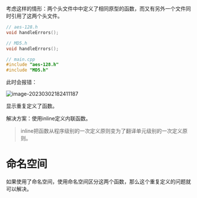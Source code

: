 考虑这样的情形：两个头文件中中定义了相同原型的函数，而又有另外一个文件同时引用了这两个头文件。

``` c++
// aes-128.h
void handleErrors();

// MD5.h
void handleErrors();

// main.cpp
#include "aes-128.h"
#include "MD5.h"
```

此时会报错：

![image-20230302182411187](https://qingbin.oss-cn-chengdu.aliyuncs.com/img/2023/20230302182412.png)

显示重复定义了函数。

 解决方案：使用inline定义内联函数。

>inline把函数从程序级别的一次定义原则变为了翻译单元级别的一次定义原则。 

# 命名空间

如果使用了命名空间，使用命名空间区分这两个函数，那么这个重复定义的问题就可以解决。